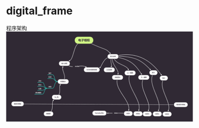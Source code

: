 # digital_frame
程序架构
![image](https://github.com/SolarWang/digital_frame/blob/master/images/process.png)
